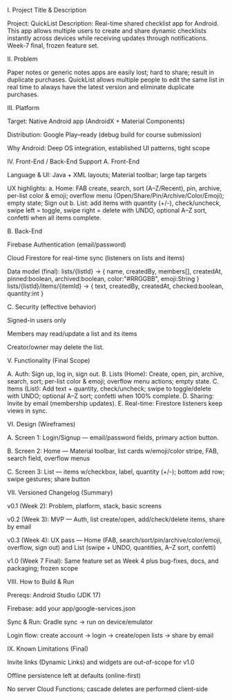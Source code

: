 I. Project Title & Description

Project: QuickList
Description: Real-time shared checklist app for Android. This app allows multiple users to create and share dynamic checklists instantly across devices while receiving updates through notifications. Week-7 final, frozen feature set.

II. Problem

Paper notes or generic notes apps are easily lost; hard to share; result in duplicate purchases. QuickList allows multiple people to edit the same list in real time to always have the latest version and eliminate duplicate purchases.

III. Platform

Target: Native Android app (AndroidX + Material Components)

Distribution: Google Play–ready (debug build for course submission)

Why Android: Deep OS integration, established UI patterns, tight scope

IV. Front-End / Back-End Support
A. Front-End

Language & UI: Java + XML layouts; Material toolbar; large tap targets

UX highlights:
a. Home: FAB create, search, sort (A–Z/Recent), pin, archive, per-list color & emoji; overflow menu (Open/Share/Pin/Archive/Color/Emoji); empty state; Sign out
b. List: add items with quantity (+/-), check/uncheck, swipe left = toggle, swipe right = delete with UNDO, optional A–Z sort, confetti when all items complete.

B. Back-End

Firebase Authentication (email/password)

Cloud Firestore for real-time sync (listeners on lists and items)

Data model (final):
lists/{listId} → { name, createdBy, members[], createdAt, pinned:boolean, archived:boolean, color:"#RRGGBB", emoji:String }
lists/{listId}/items/{itemId} → { text, createdBy, createdAt, checked:boolean, quantity:int }

C. Security (effective behavior)

Signed-in users only

Members may read/update a list and its items

Creator/owner may delete the list.

V. Functionality (Final Scope)

A. Auth: Sign up, log in, sign out.
B. Lists (Home): Create, open, pin, archive, search, sort; per-list color & emoji; overflow menu actions; empty state.
C. Items (List): Add text + quantity, check/uncheck; swipe to toggle/delete with UNDO; optional A–Z sort; confetti when 100% complete.
D. Sharing: Invite by email (membership updates).
E. Real-time: Firestore listeners keep views in sync.

VI. Design (Wireframes)

A. Screen 1: Login/Signup — email/password fields, primary action button.

B. Screen 2: Home — Material toolbar, list cards w/emoji/color stripe, FAB, search field, overflow menus

C. Screen 3: List — items w/checkbox, label, quantity (+/-); bottom add row; swipe gestures; share button

VII. Versioned Changelog (Summary)

v0.1 (Week 2): Problem, platform, stack, basic screens

v0.2 (Week 3): MVP — Auth, list create/open, add/check/delete items, share by email

v0.3 (Week 4): UX pass — Home (FAB, search/sort/pin/archive/color/emoji, overflow, sign out) and List (swipe + UNDO, quantities, A–Z sort, confetti)

v1.0 (Week 7 Final): Same feature set as Week 4 plus bug-fixes, docs, and packaging; frozen scope

VIII. How to Build & Run

Prereqs: Android Studio (JDK 17)

Firebase: add your app/google-services.json

Sync & Run: Gradle sync → run on device/emulator

Login flow: create account → login → create/open lists → share by email

IX. Known Limitations (Final)

Invite links (Dynamic Links) and widgets are out-of-scope for v1.0

Offline persistence left at defaults (online-first)

No server Cloud Functions; cascade deletes are performed client-side
